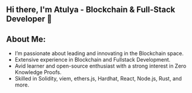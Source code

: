 ##
<h2>Hi there, I'm Atulya - Blockchain & Full-Stack Developer 🚀</h2>

##
<h2>About Me: </h2>

- I’m passionate about leading and innovating in the Blockchain space.
- Extensive experience in Blockchain and Fullstack Development.
- Avid learner and open-source enthusiast with a strong interest in Zero Knowledge Proofs.
- Skilled in Solidity, viem, ethers.js, Hardhat, React, Node.js, Rust, and more.
